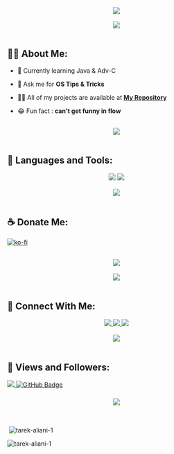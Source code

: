 <div align="center">
    <img src="https://readme-typing-svg.herokuapp.com/?font=Righteous&size=35&center=true&vCenter=true&width=500&height=70&duration=4000&lines=Hi+There!+👋;+I'm+ALPHA.DEV!+😎;&textColor=332E28" />
</div>


<br>
<div align="center">
    <img src="https://user-images.githubusercontent.com/73097560/115834477-dbab4500-a447-11eb-908a-139a6edaec5c.gif" />
</div>
<br>


## 🙋‍♂️ About Me:

- 🐍 Currently learning Java & Adv-C

- 💬 Ask me for **OS Tips & Tricks**

- 👨‍💻 All of my projects are available at **[My Repository](https://github.com/tarek-aliani-1?tab=repositories)**

- 😂 Fun fact : **can't get funny in flow**

<br>

<div align="center">
    <img src="https://user-images.githubusercontent.com/73097560/115834477-dbab4500-a447-11eb-908a-139a6edaec5c.gif" />
</div>

<br>

## 🚀 Languages and Tools:
<div align="center">
    <img src="https://skillicons.dev/icons?i=" />
    <img src="https://skillicons.dev/icons?i=" />
    <br>
</div>

<br>

<div align="center">
    <img src="https://user-images.githubusercontent.com/73097560/115834477-dbab4500-a447-11eb-908a-139a6edaec5c.gif" />
</div>

<br>

## ☕ Donate Me:
[![ko-fi](https://ko-fi.com/img/githubbutton_sm.svg)](https://ko-fi.com/T6T310VS8E)


<br>
<div align="center">
    <img src="https://user-images.githubusercontent.com/73097560/115834477-dbab4500-a447-11eb-908a-139a6edaec5c.gif" />
</div>
<br>

<div align="center">
    <img src="https://user-images.githubusercontent.com/73097560/115834477-dbab4500-a447-11eb-908a-139a6edaec5c.gif" />
</div>
<br>


## 🤝 Connect With Me:
<div align="center">
    <a href="" target="_blank">
        <img src="https://img.shields.io/badge/LinkedIn-0077B5?style=for-the-badge&logo=linkedin&logoColor=white" target="_blank" />
    </a>
  <a href="alphafreecs23@gmail.com">
    <img src="https://img.shields.io/badge/Gmail-333333?style=for-the-badge&logo=gmail&logoColor=red" />
  </a>
        <a href="">
    <img src="https://img.shields.io/badge/Portfolio-0077B5?style=for-the-badge&logoColor=white" />
  </a>
</div>


<br>
<div align="center">
    <img src="https://user-images.githubusercontent.com/73097560/115834477-dbab4500-a447-11eb-908a-139a6edaec5c.gif" />
</div>
<br>


## 💜 Views and Followers:

<a href="https://github.com/NehalElsamoly/github-profile-views-counter">
    <img src="https://komarev.com/ghpvc/?username=NehalElsamoly">
</a>
<a href="https://github.com/NehalElsamoly?tab=followers"><img src="https://img.shields.io/github/followers/NehalElsamoly?label=Followers&style=social" alt="GitHub Badge"></a>
<h3 align="center">
    <img src="https://readme-typing-svg.herokuapp.com/?font=Righteous&size=25&center=true&vCenter=true&width=500&height=70&duration=4000&lines=Thanks+for+visiting!+❤️;+Shoot+me+a+message+on+Linkedin!;I'm+Long+Life+Learner">
</h3>

<br/>



<p>&nbsp;<img align="center" src="https://github-readme-stats.vercel.app/api?username=tarek-aliani-1&show_icons=true&locale=en" alt="tarek-aliani-1" /></p>

<p><img align="center" src="https://github-readme-streak-stats.herokuapp.com/?user=tarek-aliani-1&" alt="tarek-aliani-1" /></p>
